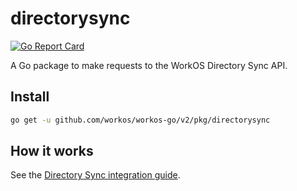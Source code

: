 # directorysync

[![Go Report Card](https://img.shields.io/badge/dev-reference-007d9c?logo=go&logoColor=white&style=flat)](https://pkg.go.dev/github.com/workos/workos-go/v2/pkg/directorysync)

A Go package to make requests to the WorkOS Directory Sync API.

## Install

```sh
go get -u github.com/workos/workos-go/v2/pkg/directorysync
```

## How it works

See the [Directory Sync integration guide](https://workos.com/docs/directory-sync/guide).
